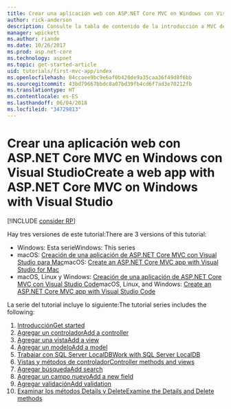 ```yaml
---
title: Crear una aplicación web con ASP.NET Core MVC en Windows con Visual Studio
author: rick-anderson
description: Consulte la tabla de contenido de la introducción a MVC de ASP.NET Core mediante Visual Studio en Windows.
manager: wpickett
ms.author: riande
ms.date: 10/26/2017
ms.prod: asp.net-core
ms.technology: aspnet
ms.topic: get-started-article
uid: tutorials/first-mvc-app/index
ms.openlocfilehash: 84ccaee9bc9e6af0b420de9a35caa36f49d8f6bb
ms.sourcegitcommit: 43bd79667bbdc8a07bd39fb4cd6f7ad3e70212fb
ms.translationtype: HT
ms.contentlocale: es-ES
ms.lasthandoff: 06/04/2018
ms.locfileid: "34729813"
---
```

# <a name="create-a-web-app-with-aspnet-core-mvc-on-windows-with-visual-studio"></a><span data-ttu-id="fec33-103">Crear una aplicación web con ASP.NET Core MVC en Windows con Visual Studio</span><span class="sxs-lookup"><span data-stu-id="fec33-103">Create a web app with ASP.NET Core MVC on Windows with Visual Studio</span></span>

[!INCLUDE [consider RP](~/includes/razor.md)]

<span data-ttu-id="fec33-104">Hay tres versiones de este tutorial:</span><span class="sxs-lookup"><span data-stu-id="fec33-104">There are 3 versions of this tutorial:</span></span>

* <span data-ttu-id="fec33-105">Windows: Esta serie</span><span class="sxs-lookup"><span data-stu-id="fec33-105">Windows: This series</span></span>
* <span data-ttu-id="fec33-106">macOS: [Creación de una aplicación de ASP.NET Core MVC con Visual Studio para Mac](xref:tutorials/first-mvc-app-mac/start-mvc)</span><span class="sxs-lookup"><span data-stu-id="fec33-106">macOS: [Create an ASP.NET Core MVC app with Visual Studio for Mac](xref:tutorials/first-mvc-app-mac/start-mvc)</span></span>
* <span data-ttu-id="fec33-107">macOS, Linux y Windows: [Creación de una aplicación de ASP.NET Core MVC con Visual Studio Code](xref:tutorials/first-mvc-app-xplat/start-mvc)</span><span class="sxs-lookup"><span data-stu-id="fec33-107">macOS, Linux, and Windows: [Create an ASP.NET Core MVC app with Visual Studio Code](xref:tutorials/first-mvc-app-xplat/start-mvc)</span></span>

<span data-ttu-id="fec33-108">La serie del tutorial incluye lo siguiente:</span><span class="sxs-lookup"><span data-stu-id="fec33-108">The tutorial series includes the following:</span></span>

1. [<span data-ttu-id="fec33-109">Introducción</span><span class="sxs-lookup"><span data-stu-id="fec33-109">Get started</span></span>](start-mvc.md)
1. [<span data-ttu-id="fec33-110">Agregar un controlador</span><span class="sxs-lookup"><span data-stu-id="fec33-110">Add a controller</span></span>](adding-controller.md)
1. [<span data-ttu-id="fec33-111">Agregar una vista</span><span class="sxs-lookup"><span data-stu-id="fec33-111">Add a view</span></span>](adding-view.md)
1. [<span data-ttu-id="fec33-112">Agregar un modelo</span><span class="sxs-lookup"><span data-stu-id="fec33-112">Add a model</span></span>](adding-model.md)
1. [<span data-ttu-id="fec33-113">Trabajar con SQL Server LocalDB</span><span class="sxs-lookup"><span data-stu-id="fec33-113">Work with SQL Server LocalDB</span></span>](working-with-sql.md)
1. [<span data-ttu-id="fec33-114">Vistas y métodos de controlador</span><span class="sxs-lookup"><span data-stu-id="fec33-114">Controller methods and views</span></span>](controller-methods-views.md)
1. [<span data-ttu-id="fec33-115">Agregar búsqueda</span><span class="sxs-lookup"><span data-stu-id="fec33-115">Add search</span></span>](search.md)
1. [<span data-ttu-id="fec33-116">Agregar un campo nuevo</span><span class="sxs-lookup"><span data-stu-id="fec33-116">Add a new field</span></span>](new-field.md)
1. [<span data-ttu-id="fec33-117">Agregar validación</span><span class="sxs-lookup"><span data-stu-id="fec33-117">Add validation</span></span>](validation.md)
1. [<span data-ttu-id="fec33-118">Examinar los métodos Details y Delete</span><span class="sxs-lookup"><span data-stu-id="fec33-118">Examine the Details and Delete methods</span></span>](details.md)